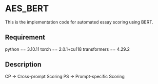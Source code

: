 # AES_BERT

This is the implementation code for automated essay scoring using BERT.

## Requirement
python == 3.10.11
torch == 2.0.1+cu118
transformers == 4.29.2

## Description
CP -> Cross-prompt Scoring
PS -> Prompt-specific Scoring
